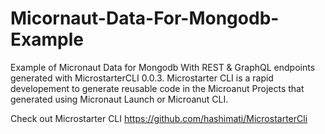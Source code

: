 # Micornaut-Data-For-Mongodb-Example
Example of Micronaut Data for Mongodb With REST &amp; GraphQL endpoints generated with MicrostarterCLI 0.0.3. Microstarter CLI is a rapid developement to generate reusable code in the Microanut Projects that generated using Micronaut Launch or Microanut CLI. 

Check out Microstarter CLI https://github.com/hashimati/MicrostarterCli
